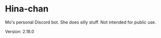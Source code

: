 # Hina-chan

Mo's personal Discord bot. She does silly stuff. Not intended for public use.

Version: 2.18.0
